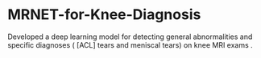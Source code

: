 # MRNET-for-Knee-Diagnosis
Developed a deep learning model for detecting general abnormalities and specific diagnoses ( [ACL] tears and meniscal tears) on knee MRI exams  . 
